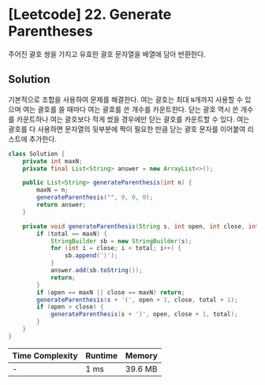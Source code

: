 # [Leetcode] 22. Generate Parentheses

주어진 괄호 쌍을 가지고 유효한 괄호 문자열을 배열에 담아 반환한다.

## Solution

기본적으로 조합을 사용하여 문제를 해결한다. 여는 괄호는 최대 `N`개까지 사용할 수 있으며 여는 괄호를 쓸 때마다 여는 괄호를 쓴 개수를 카운트한다. 닫는 괄호 역시 쓴 개수를 카운트하나 여는 괄호보다 적게 썼을 경우에만 닫는 괄호를 카운트할 수 있다. 여는 괄호를 다 사용하면 문자열의 뒷부분에 짝이 필요한 만큼 닫는 괄호 문자를 이어붙여 리스트에 추가한다.

```java
class Solution {
    private int maxN;
    private final List<String> answer = new ArrayList<>();

    public List<String> generateParenthesis(int n) {
        maxN = n;
        generateParenthesis("", 0, 0, 0);
        return answer;
    }

    private void generateParenthesis(String s, int open, int close, int total) {
        if (total == maxN) {
            StringBuilder sb = new StringBuilder(s);
            for (int i = close; i < total; i++) {
                sb.append(')');
            }
            answer.add(sb.toString());
            return;
        }
        if (open == maxN || close == maxN) return;
        generateParenthesis(s + '(', open + 1, close, total + 1);
        if (open > close) {
            generateParenthesis(s + ')', open, close + 1, total);
        }
    }
}
```

| Time Complexity | Runtime | Memory |
|-----------------|---------|--------|
| - | 1 ms | 39.6 MB |

